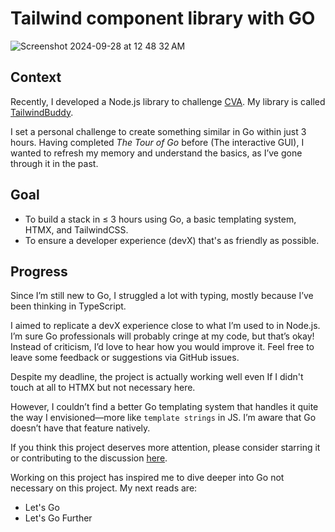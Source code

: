 # Tailwind component library with GO

![Screenshot 2024-09-28 at 12 48 32 AM](https://github.com/user-attachments/assets/9e405c8e-5730-4355-a4d8-808945e7af87)

## Context

Recently, I developed a Node.js library to challenge [CVA](https://beta.cva.style/getting-started/whats-new). My library is called [TailwindBuddy](https://github.com/busbud/tailwind-buddy).

I set a personal challenge to create something similar in Go within just 3 hours. Having completed _The Tour of Go_ before (The interactive GUI), I wanted to refresh my memory and understand the basics, as I’ve gone through it in the past.

## Goal

- To build a stack in ≤ 3 hours using Go, a basic templating system, HTMX, and TailwindCSS.
- To ensure a developer experience (devX) that's as friendly as possible.

## Progress

Since I’m still new to Go, I struggled a lot with typing, mostly because I’ve been thinking in TypeScript.

I aimed to replicate a devX experience close to what I’m used to in Node.js. I’m sure Go professionals will probably cringe at my code, but that’s okay! Instead of criticism, I’d love to hear how you would improve it. Feel free to leave some feedback or suggestions via GitHub issues.

Despite my deadline, the project is actually working well even If I didn't touch at all to HTMX but not necessary here.

However, I couldn’t find a better Go templating system that handles it quite the way I envisioned—more like `template strings` in JS. I’m aware that Go doesn’t have that feature natively.

If you think this project deserves more attention, please consider starring it or contributing to the discussion [here](https://github.com/flozero/tailwind-buddy-go/issues/1).

Working on this project has inspired me to dive deeper into Go not necessary on this project. My next reads are:

- Let's Go
- Let's Go Further
